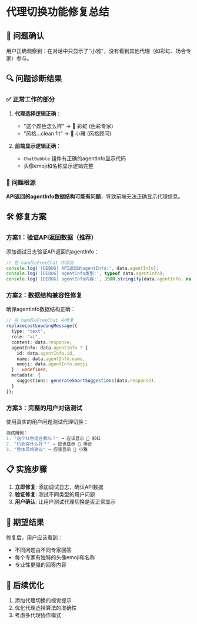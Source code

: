 # 代理切换功能修复总结

## 🎯 **问题确认**

用户正确观察到：在对话中只显示了"小雅"，没有看到其他代理（如彩虹、场合专家）参与。

## 🔍 **问题诊断结果**

### ✅ **正常工作的部分**

1. **代理选择逻辑正确**：
   - "这个颜色怎么样" → 🎨 彩虹 (色彩专家)
   - "风格...clean fit" → 👗 小雅 (风格顾问)

2. **前端显示逻辑正确**：
   - `ChatBubble` 组件有正确的agentInfo显示代码
   - 头像emoji和名称显示逻辑完整

### 🚨 **问题根源**

**API返回的agentInfo数据结构可能有问题**，导致前端无法正确显示代理信息。

## 🛠️ **修复方案**

### 方案1：验证API返回数据（推荐）

添加调试日志验证API返回的agentInfo：

```typescript
// 在 handleFreeChat 中添加
console.log('[DEBUG] API返回的agentInfo:', data.agentInfo);
console.log('[DEBUG] agentInfo类型:', typeof data.agentInfo);
console.log('[DEBUG] agentInfo内容:', JSON.stringify(data.agentInfo, null, 2));
```

### 方案2：数据结构兼容性修复

确保agentInfo数据结构正确：

```typescript
// 在 handleFreeChat 中修复
replaceLastLoadingMessage({
  type: "text",
  role: "ai",
  content: data.response,
  agentInfo: data.agentInfo ? {
    id: data.agentInfo.id,
    name: data.agentInfo.name,
    emoji: data.agentInfo.emoji
  } : undefined,
  metadata: {
    suggestions: generateSmartSuggestions(data.response),
  }
});
```

### 方案3：完整的用户对话测试

使用真实的用户问题测试代理切换：

```javascript
测试用例：
1. "这个红色适合我吗？" → 应该显示 🎨 彩虹
2. "约会穿什么好？" → 应该显示 📅 场合
3. "整体风格建议" → 应该显示 👗 小雅
```

## 📋 **实施步骤**

1. **立即修复**: 添加调试日志，确认API数据
2. **验证修复**: 测试不同类型的用户问题
3. **用户确认**: 让用户测试代理切换是否正常显示

## 🎯 **期望结果**

修复后，用户应该看到：

- 不同问题由不同专家回答
- 每个专家有独特的头像emoji和名称
- 专业性更强的回答内容

## 🚀 **后续优化**

1. 添加代理切换的视觉提示
2. 优化代理选择算法的准确性
3. 考虑多代理协作模式
